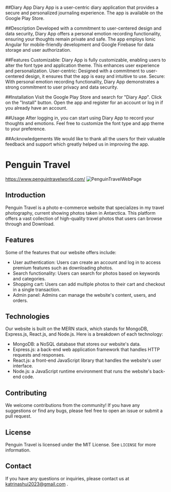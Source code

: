 ##Diary App
Diary App is a user-centric diary application that provides a secure and personalized journaling experience. The app is available on the Google Play Store.

##Description
Developed with a commitment to user-centered design and data security, Diary App offers a personal emotion recording functionality, ensuring your thoughts remain private and safe. The app employs Ionic Angular for mobile-friendly development and Google Firebase for data storage and user authorization.

##Features
Customizable: Diary App is fully customizable, enabling users to alter the font type and application theme. This enhances user experience and personalization.
User-centric: Designed with a commitment to user-centered design, it ensures that the app is easy and intuitive to use.
Secure: With personal emotion recording functionality, Diary App demonstrates a strong commitment to user privacy and data security.

##Installation
Visit the Google Play Store and search for "Diary App".
Click on the "Install" button.
Open the app and register for an account or log in if you already have an account.

##Usage
After logging in, you can start using Diary App to record your thoughts and emotions. Feel free to customize the font type and app theme to your preference.

##Acknowledgements
We would like to thank all the users for their valuable feedback and support which greatly helped us in improving the app.

# Penguin Travel 
https://www.penguintravelworld.com/
![PenguinTravelWebPage](screenshot/coverImg.png)
## Introduction

Penguin Travel is a photo e-commerce website that specializes in my travel photography, current showing photos taken in Antarctica. This platform offers a vast collection of high-quality travel photos that users can browse through and Download. 

## Features

Some of the features that our website offers include:

- User authentication: Users can create an account and log in to access premium features such as downloading photos.
- Search functionality: Users can search for photos based on keywords and categories.
- Shopping cart: Users can add multiple photos to their cart and checkout in a single transaction.
- Admin panel: Admins can manage the website's content, users, and orders.

## Technologies

Our website is built on the MERN stack, which stands for MongoDB, Express.js, React.js, and Node.js. Here is a breakdown of each technology:

- MongoDB: a NoSQL database that stores our website's data.
- Express.js: a back-end web application framework that handles HTTP requests and responses.
- React.js: a front-end JavaScript library that handles the website's user interface.
- Node.js: a JavaScript runtime environment that runs the website's back-end code.

## Contributing

We welcome contributions from the community! If you have any suggestions or find any bugs, please feel free to open an issue or submit a pull request.

## License

Penguin Travel is licensed under the MIT License. See `LICENSE` for more information.

## Contact

If you have any questions or inquiries, please contact us at katrinashui2023@gmail.com . 


